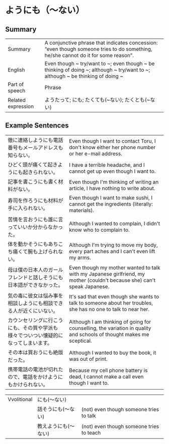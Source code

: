 # ようにも（～ない）

## Summary

<table><tr>   <td>Summary</td>   <td>A conjunctive phrase that indicates concession: “even though someone tries to do something, he/she cannot do it for some reason”.</td></tr><tr>   <td>English</td>   <td>Even though ~ try/want to ~; even though ~ be thinking of doing ~; although ~ try/want to ~; although ~ be thinking of doing ~</td></tr><tr>   <td>Part of speech</td>   <td>Phrase</td></tr><tr>   <td>Related expression</td>   <td>ようたって; にも; たくても(~ない); たくとも(~ない)</td></tr></table>

## Example Sentences

<table><tr>   <td>徹に連絡しようにも電話番号もメールアドレスも知らない。</td>   <td>Even though I want to contact Toru, I don't know either her phone number or her e-mail address.</td></tr><tr>   <td>ひどく頭が痛くて起きようにも起きられない。</td>   <td>I have a terrible headache, and I cannot get up even though I want to.</td></tr><tr>   <td>記事を書こうにも書く材料がない。</td>   <td>Even though I'm thinking of writing an article, I have nothing to write about.</td></tr><tr>   <td>寿司を作ろうにも材料が手に入られない。</td>   <td>Even though I want to make sushi, I cannot get the ingredients (literally: materials).</td></tr><tr>   <td>苦情を言おうにも誰に言っていいか分からなかった。</td>   <td>Although I wanted to complain, I didn't know who to complain to.</td></tr><tr>   <td>体を動かそうにもあちこち痛くて腕も上げられない。</td>   <td>Although I'm trying to move my body, every part aches and I can't even lift my arms.</td></tr><tr>   <td>母は僕の日本人のガールフレンドと話しそうにも日本語ができなかった。</td>   <td>Even though my mother wanted to talk with my Japanese girlfriend, my mother (couldn't because she) can't speak Japanese.</td></tr><tr>   <td>気の毒に彼女は悩み事を相談しようにも相談できる人が近くにいない。</td>   <td>It's sad that even though she wants to talk to someone about her troubles, she has no one to talk to near her.</td></tr><tr>   <td>カウンセリングに行こうにも、その質や学派も様々でついつい懐疑的になってしまいます。</td>   <td>Although I am thinking of going for counselling, the variation in quality and schools of thought makes me sceptical.</td></tr><tr>   <td>その本は買おうにも絶版だった。</td>   <td>Although I wanted to buy the book, it was out of print.</td></tr><tr>   <td>携帯電話の電池が切れたので、電話をかけようにもかけられない。</td>   <td>Because my cell phone battery is dead, I cannot make a call even though I want to.</td></tr></table>

<table class="table"><tbody><tr class="tr head"><td class="td"><span class="bold">Vvolitional</span></td><td class="td"><span class="concept">にも</span><span>(～</span><span class="concept">ない</span><span>)</span> </td><td class="td"></td></tr><tr class="tr"><td class="td"></td><td class="td"><span>話そう</span><span class="concept">にも</span><span>(～</span><span class="concept">ない</span><span>)</span> </td><td class="td"><span>(not) even though someone tries to talk</span></td></tr><tr class="tr"><td class="td"></td><td class="td"><span>教えよう</span><span class="concept">にも</span><span>(～</span><span class="concept">ない</span><span>)</span> </td><td class="td"><span>(not) even though someone tries to teach</span></td></tr></tbody></table>

